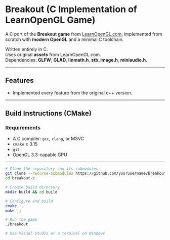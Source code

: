 # Breakout (C Implementation of LearnOpenGL Game)

A C port of the **Breakout game** from [LearnOpenGL.com](https://learnopengl.com/In-Practice/2D-Game/Breakout), implemented from scratch with **modern OpenGL** and a minimal C toolchain.

Written entirely in C.  
Uses original **assets** from LearnOpenGL.com.  
Dependencies: **GLFW**, **GLAD**, **linmath.h**, **stb_image.h**, **miniaudio.h**.

---

## Features

- Implemented every feature from the original c++ version.

---

## Build Instructions (CMake)

### Requirements

- A C compiler: `gcc`, `clang`, or MSVC
- `cmake` ≥ 3.15
- `git`
- OpenGL 3.3-capable GPU

---

```bash
# Clone the repository and its submodules
git clone --recurse-submodules https://github.com/yourusername/breakout-c.git
cd breakout-c

# Create build directory
mkdir build && cd build

# Configure and build
cmake ..
make -j

# Run the game
./breakout

# Use Visual Studio or a terminal on Windows
